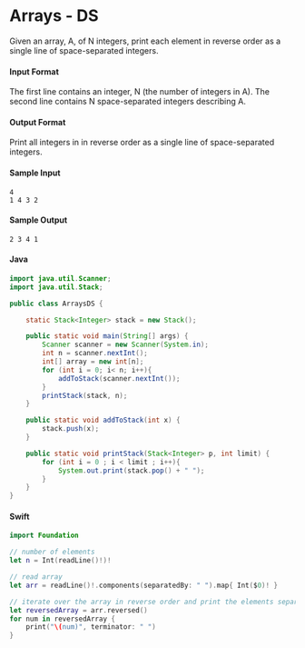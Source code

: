 # Arrays - DS


Given an array, A, of N integers, print each element in reverse order as a single line of space-separated integers.

#### Input Format

The first line contains an integer, N (the number of integers in A). 
The second line contains N space-separated integers describing A.

#### Output Format

Print all  integers in  in reverse order as a single line of space-separated integers.

#### Sample Input
```
4
1 4 3 2
```
#### Sample Output
```
2 3 4 1
```

#### Java
```java
import java.util.Scanner;
import java.util.Stack;

public class ArraysDS {

    static Stack<Integer> stack = new Stack();

    public static void main(String[] args) {
        Scanner scanner = new Scanner(System.in);
        int n = scanner.nextInt();
        int[] array = new int[n];
        for (int i = 0; i< n; i++){
            addToStack(scanner.nextInt());
        }
        printStack(stack, n);
    }

    public static void addToStack(int x) {
        stack.push(x);
    }

    public static void printStack(Stack<Integer> p, int limit) {
        for (int i = 0 ; i < limit ; i++){
            System.out.print(stack.pop() + " ");
        }
    }
}
```

#### Swift
```Swift
import Foundation

// number of elements
let n = Int(readLine()!)!

// read array
let arr = readLine()!.components(separatedBy: " ").map{ Int($0)! }

// iterate over the array in reverse order and print the elements separated by space
let reversedArray = arr.reversed()
for num in reversedArray {
    print("\(num)", terminator: " ")
}
```